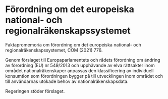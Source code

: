 # Förordning om det europeiska national- och regionalräkenskapssystemet

Faktapromemoria om förordning om det europeiska national\- och regionalräkenskapssystemet, COM (2021\) 776\.

Genom förslaget till Europaparlamentets och rådets förordning om ändring av förordning (EU) nr 549/2013 och upphävande av elva rättsakter inom området nationalräkenskaper anpassas den klassificering av individuell konsumtion som förordningen bygger på till utvecklingen inom området och till användarnas utökade behov av nationalräkenskapsdata.

Regeringen stöder förslaget.

